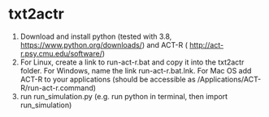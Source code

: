 # txt2actr

1. Download and install python (tested with 3.8, https://www.python.org/downloads/) and ACT-R ( http://act-r.psy.cmu.edu/software/)
2. For Linux, create a link to run-act-r.bat and copy it into the txt2actr folder. For Windows, name the link run-act-r.bat.lnk. For Mac OS add ACT-R to your applications (should be accessible as /Applications/ACT-R/run-act-r.command)
3. run run_simulation.py (e.g. run python in terminal, then import run_simulation)
